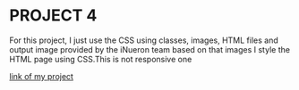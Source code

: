 #   PROJECT 4

For this project, I just use the CSS using classes, images, HTML files and output image provided by the iNueron team based on that images I style the HTML page using CSS.This is not responsive one
 
 [link of my project](https://effervescent-squirrel-d61c94.netlify.app)
